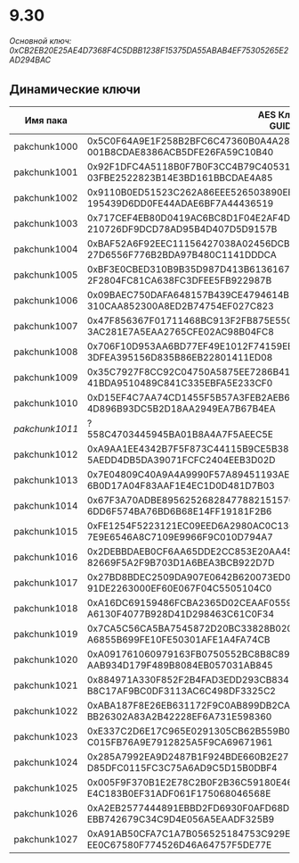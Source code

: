 # 9.30

###### Основной ключ: 0xCB2EB20E25AE4D7368F4C5DBB1238F15375DA55ABAB4EF75305265E2AD294BAC

## Динамические ключи

| Имя пака         | AES Ключ<br/>GUID                                                                                            |
|--------------|---------------------------------------------------------------------------------------------------------|
| pakchunk1000 | 0x5C0F64A9E1F258B2BFC6C47360B0A4A2837F74144D4F28F2E6CC3D26FFBC9D1B<br/>001B8CDAE8386ACB5DFE26FA59C10B40 |
| pakchunk1001 | 0x92F1DFC4A5118B0F7B0F3CC4B79C4053154C15FC46C9ADD7C37908ECE4461203<br/>03FBE2522823B14E3BD161BBCDAE4A85 |
| pakchunk1002 | 0x9110B0ED51523C262A86EEE526503890EE189ACA99533C4CE80466ED38BC9ED4<br/>195439D6DD0FE44ADAE6BF7A44436519 |
| pakchunk1003 | 0x717CEF4EB80D0419AC6BC8D1F04E2AF4D1416ACBFFCDD41248F4269CACE79091<br/>210726DF9DCD78AD95B4D407D5D9157B |
| pakchunk1004 | 0xBAF52A6F92EEC11156427038A02456DCB35DA2B61C1AD3A627C3EF05E0B004A8<br/>27D6556F776B2BDA97B480C1141DDDCA |
| pakchunk1005 | 0xBF3E0CBED310B9B35D987D413B6136167353DFFBD2BE36C89FB1D635C588625F<br/>2F2804FC81CA638FC3DFEE5FB922987B |
| pakchunk1006 | 0x09BAEC750DAFA648157B439CE4794614B56457D6AB427F76F2F1D29CFA52C5B9<br/>310CAA852300A8ED2B74754EF027C823 |
| pakchunk1007 | 0x47F856367F01711468BC913F2FB875E550EB2741F856A04156DE9756FAB611BC<br/>3AC281E7A5EAA2765CFE02AC98B04FC8 |
| pakchunk1008 | 0x706F10D953AA6BD77EF49E1012F74159EE618DB21AC82E07B51A7BB2F21667D8<br/>3DFEA395156D835B86EB22801411ED08 |
| pakchunk1009 | 0x35C7927F8CC92C04750A5875EE7286B41AF0EB6903444EED26BA1D6C960C6D4D<br/>41BDA9510489C841C335EBFA5E233CF0 |
| pakchunk1010 | 0xD15EF4C7AA74CD1455F5B57A3FEB2AEB694CD02756E2BBD4822A7AFFAE465B37<br/>4D896B93DC5B2D18AA2949EA7B67B4EA |
| *pakchunk1011* | ?<br/>558C4703445945BA01B8A4A7F5AEEC5E                                                                |
| pakchunk1012 | 0xA9AA1EE4342B7F5F873C44115B9CE5B382927BB0C76EBC573BC39932C15EA3C6<br/>5AEDD4DB5DA39071FCFC2404EEB3D02D |
| pakchunk1013 | 0x7E04809C40A9A4A9990F57A89451193AE3A95033DBB75326BC6AE8310D2C3C55<br/>6B0D17A04F83AAF1E4EC1D0D481D7B03 |
| pakchunk1014 | 0x67F3A70ADBE895625268284778821515707C7E9B64F10056F09403D46936C3E6<br/>6DD6F574BA76BD6B68E14FF19181F2B6 |
| pakchunk1015 | 0xFE1254F5223121EC09EED6A2980AC0C136DBB861BFE131EB2AF30495C4CCCC8D<br/>7E9E6546A8C7109E9966F9C010D794A7 |
| pakchunk1016 | 0x2DEBBDAEB0CF6AA65DDE2CC853E20AA4570FFCD35CA929DC2E457695AA502FA9<br/>82669F5A2F9B703D1A6BEA3BCB922D7D |
| pakchunk1017 | 0x27BD8BDEC2509DA907E0642B620073ED0200988E1A0B5B1D7BE881EF312B286E<br/>91DE2263000EF60E067F04C5505104C0 |
| pakchunk1018 | 0xA16DC69159486FCBA2365D02CEAAF05597867E712E8E9D8EDCEDED9F0DB314EB<br/>A6130F4077B928D41D298463C61C0F34 |
| pakchunk1019 | 0x7CA5C56CA5BA7545872D20BC33828B020D5E9555C7FB0628B856E9BEFB6221C6<br/>A6855B699FE10FE50301AFE1A4FA74CB |
| pakchunk1020 | 0xA091761060979163FB0750552BC8B8C89CEF36D9305E8CE364966FED9CE71040<br/>AAB934D179F489B8084EB057031AB845 |
| pakchunk1021 | 0x884971A330F852F2B4FAD3EDD293CB834801A129302F0072262138B9C28753B5<br/>B8C17AF9BC0DF3113AC6C498DF3325C2 |
| pakchunk1022 | 0xABA187F8E26EB631172F9C0AB899DB2CA01A9FD57F017471224AA0E96812CD45<br/>BB26302A83A2B42228EF6A731E598360 |
| pakchunk1023 | 0xE337C2D6E17C965E0291305CB62B559B08C7B1ACC08B3D8B5CF1C83E3E1E7FDF<br/>C015FB76A9E7912825A5F9CA69671961 |
| pakchunk1024 | 0x285A7992EA9D2487B1F924BDE660B2E271139E9CE5698F141DEF17EC14A31B16<br/>D85DFC0115FC3C75A6AD9C5D15B0DBF4 |
| pakchunk1025 | 0x005F9F370B1E2E78C2B0F2B36C59180E4644E20C987C611A89FC898DDB0C8E9D<br/>E4C183B0EF31ADF061F175068046568E |
| pakchunk1026 | 0xA2EB2577444891EBBD2FD6930F0AFD68D088B7EC0EC01ECAC463D8F414DF43BB<br/>EBB742679C34C9D4E056A5EAADF325B9 |
| pakchunk1027 | 0xA91AB50CFA7C1A7B056525184753C929E2A6E585C08372B277963EA63B576725<br/>EE0C67580F774526D46A64757F5DE77E |
